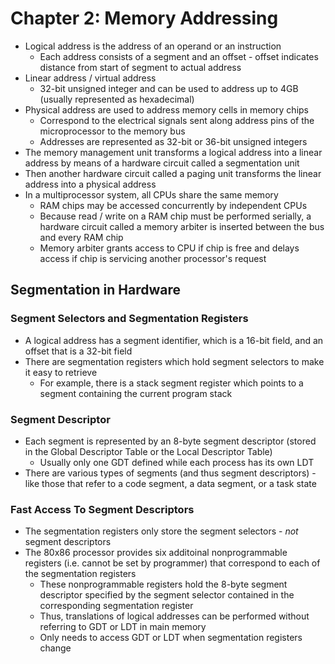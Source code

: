 # Chapter 2: Memory Addressing

* Logical address is the address of an operand or an instruction
  * Each address consists of a segment and an offset - offset indicates distance from start of segment to actual address
* Linear address / virtual address
  * 32-bit unsigned integer and can be used to address up to 4GB (usually represented as hexadecimal)
* Physical address are used to address memory cells in memory chips
  * Correspond to the electrical signals sent along address pins of the microprocessor to the memory bus
  * Addresses are represented as 32-bit or 36-bit unsigned integers
* The memory management unit transforms a logical address into a linear address by means of a hardware circuit called a segmentation unit
* Then another hardware circuit called a paging unit transforms the linear address into a physical address
* In a multiprocessor system, all CPUs share the same memory
  * RAM chips may be accessed concurrently by independent CPUs
  * Because read / write on a RAM chip must be performed serially, a hardware circuit called a memory arbiter is inserted between the bus and every RAM chip
  * Memory arbiter grants access to CPU if chip is free and delays access if chip is servicing another processor's request

## Segmentation in Hardware

### Segment Selectors and Segmentation Registers

* A logical address has a segment identifier, which is a 16-bit field, and an offset that is a 32-bit field
* There are segmentation registers which hold segment selectors to make it easy to retrieve
  * For example, there is a stack segment register which points to a segment containing the current program stack

### Segment Descriptor

* Each segment is represented by an 8-byte segment descriptor (stored in the Global Descriptor Table or the Local Descriptor Table)
  * Usually only one GDT defined while each process has its own LDT
* There are various types of segments (and thus segment descriptors) - like those that refer to a code segment, a data segment, or a task state

### Fast Access To Segment Descriptors

* The segmentation registers only store the segment selectors - _not_ segment descriptors
* The 80x86 processor provides six additoinal nonprogrammable registers (i.e. cannot be set by programmer) that correspond to each of the segmentation registers
  * These nonprogrammable registers hold the 8-byte segment descriptor specified by the segment selector contained in the corresponding segmentation register
  * Thus, translations of logical addresses can be performed without referring to GDT or LDT in main memory
  * Only needs to access GDT or LDT when segmentation registers change
